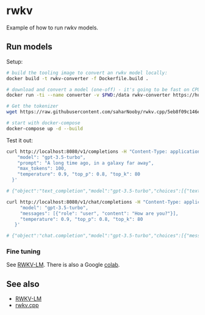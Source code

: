 # rwkv

Example of how to run rwkv models.

## Run models

Setup:

```bash
# build the tooling image to convert an rwkv model locally:
docker build -t rwkv-converter -f Dockerfile.build .

# download and convert a model (one-off) - it's going to be fast on CPU too!
docker run -ti --name converter -v $PWD:/data rwkv-converter https://huggingface.co/neptun-org/neptun.ai/resolve/main/RWKV-5-World-0.4B-v2-20231113-ctx4096.pth-LoRA-neptun.ai-neptun.scraper-lora-20epochs.pth /data/models/rwkv

# Get the tokenizer
wget https://raw.githubusercontent.com/saharNooby/rwkv.cpp/5eb8f09c146ea8124633ab041d9ea0b1f1db4459/rwkv/20B_tokenizer.json -O models/rwkv.tokenizer.json

# start with docker-compose
docker-compose up -d --build
```

Test it out:

```bash
curl http://localhost:8080/v1/completions -H "Content-Type: application/json" -d '{
    "model": "gpt-3.5-turbo",
    "prompt": "A long time ago, in a galaxy far away",
    "max_tokens": 100,
    "temperature": 0.9, "top_p": 0.8, "top_k": 80
  }'

# {"object":"text_completion","model":"gpt-3.5-turbo","choices":[{"text":", there was a small group of five friends: Annie, Bryan, Charlie, Emily, and Jesse."}],"usage":{"prompt_tokens":0,"completion_tokens":0,"total_tokens":0}}

curl http://localhost:8080/v1/chat/completions -H "Content-Type: application/json" -d '{
     "model": "gpt-3.5-turbo",            
     "messages": [{"role": "user", "content": "How are you?"}],
     "temperature": 0.9, "top_p": 0.8, "top_k": 80
   }'

# {"object":"chat.completion","model":"gpt-3.5-turbo","choices":[{"message":{"role":"assistant","content":" Good, thanks. I am about to go to bed. I' ll talk to you later.Bye."}}],"usage":{"prompt_tokens":0,"completion_tokens":0,"total_tokens":0}}
```

### Fine tuning

See [RWKV-LM](https://github.com/BlinkDL/RWKV-LM#training--fine-tuning). There is also a Google [colab](https://colab.research.google.com/github/resloved/RWKV-notebooks/blob/master/RWKV_v4_RNN_Pile_Fine_Tuning.ipynb).

## See also

- [RWKV-LM](https://github.com/BlinkDL/RWKV-LM)
- [rwkv.cpp](https://github.com/saharNooby/rwkv.cpp)
